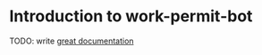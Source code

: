 # Introduction to work-permit-bot

TODO: write [great documentation](http://jacobian.org/writing/what-to-write/)
